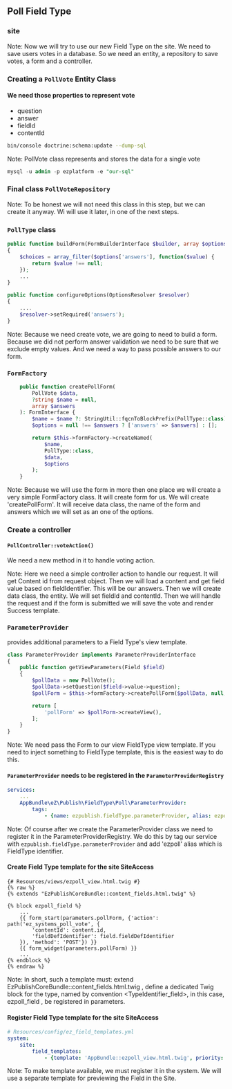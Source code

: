 ## Poll Field Type
### site

Note: 
Now we will try to use our new Field Type on the site. We need to save users 
votes in a database. So we need an entity, a repository to save votes, a form 
and a controller.


### Creating a `PollVote` Entity Class
#### We need those properties to represent vote
- question
- answer
- fieldId
- contentId

```bash
bin/console doctrine:schema:update --dump-sql
```
Note:
PollVote class represents and stores the data for a single vote
```sql
mysql -u admin -p ezplatform -e "our-sql"
```


### Final class `PollVoteRepository`
Note:
To be honest we will not need this class in this step, but we can create it anyway.
Wi will use it later, in one of the next steps.


### `PollType` class

```php
public function buildForm(FormBuilderInterface $builder, array $options)
{
    $choices = array_filter($options['answers'], function($value) {
        return $value !== null;
    });
    ...
}
```

```php
public function configureOptions(OptionsResolver $resolver)
{
    ....
    $resolver->setRequired('answers');
}
```
Note:
Because we need create vote, we are going to need to build a form. Because we did not 
perform answer validation we need to be sure that we exclude empty values. And we need
a way to pass possible answers to our form. 


### `FormFactory`

```php
    public function createPollForm(
        PollVote $data,
        ?string $name = null,
        array $answers
    ): FormInterface {
        $name = $name ?: StringUtil::fqcnToBlockPrefix(PollType::class);
        $options = null !== $answers ? ['answers' => $answers] : [];

        return $this->formFactory->createNamed(
            $name,
            PollType::class,
            $data,
            $options
        );
    }
```
Note:
Because we will use the form in more then one place we will create a very simple 
FormFactory class. It will create form for us. We will create 'createPollForm'. 
It will receive data class, the name of the form and answers which we will set as an
one of the options.

### Create a controller
#### `PollController::voteAction()`
We need a new method in it to handle voting action.

Note: 
Here we need a simple controller action to handle our request. It will get 
Content id from request object. Then we will load a content and get 
field value based on fieldIdentifier. This will be our answers. Then we will 
create data class, the entity. We will set fieldId and contentId. Then we will 
handle the request and if the form is submitted we will save the vote and render 
Success template.


### `ParameterProvider`
provides additional parameters to a Field Type's view template.

```php
class ParameterProvider implements ParameterProviderInterface
{
    public function getViewParameters(Field $field)
    {
        $pollData = new PollVote();
        $pollData->setQuestion($field->value->question);
        $pollForm = $this->formFactory->createPollForm($pollData, null, $field->value->answers);

        return [
            'pollForm' => $pollForm->createView(),
        ];
    }
}
```
Note:
We need pass the Form to our view FieldType view template. If you need to inject 
something to FieldType template, this is the easiest way to do this.


#### `ParameterProvider` needs to be registered in the `ParameterProviderRegistry`
```yml
services:
    ...
    AppBundle\eZ\Publish\FieldType\Poll\ParameterProvider:
        tags:
            - {name: ezpublish.fieldType.parameterProvider, alias: ezpoll}
```
Note:
Of course after we create the ParameterProvider class we need to register it in the 
ParameterProviderRegistry. We do this by tag our service with 
`ezpublish.fieldType.parameterProvider` and add 'ezpoll' alias which is 
FieldType identifier.  


#### Create Field Type template for the site SiteAccess

```twig
{# Resources/views/ezpoll_view.html.twig #}
{% raw %}
{% extends "EzPublishCoreBundle::content_fields.html.twig" %}

{% block ezpoll_field %}
    ...
    {{ form_start(parameters.pollForm, {'action': path('ez_systems_poll_vote', {
        'contentId': content.id,
        'fieldDefIdentifier': field.fieldDefIdentifier
    }), 'method': 'POST'}) }}
    {{ form_widget(parameters.pollForm) }}
    ...
{% endblock %}
{% endraw %}
```
Note:
In short, such a template must: extend EzPublishCoreBundle::content_fields.html.twig
, define a dedicated Twig block for the type, named by convention <TypeIdentifier_field>, in this case, ezpoll_field
, be registered in parameters.


#### Register Field Type template for the site SiteAccess
```yml
# Resources/config/ez_field_templates.yml
system:
    site:
        field_templates:
            - {template: 'AppBundle::ezpoll_view.html.twig', priority: 0}
```
Note:
To make template available, we must register it in the system. We will use 
a separate template for previewing the Field in the Site.
